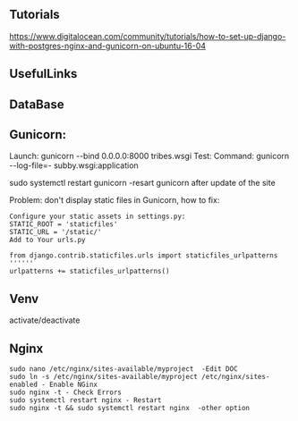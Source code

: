 ## Tutorials ##
https://www.digitalocean.com/community/tutorials/how-to-set-up-django-with-postgres-nginx-and-gunicorn-on-ubuntu-16-04

## UsefulLinks ##

## DataBase ##

## Gunicorn: ##
Launch: gunicorn --bind 0.0.0.0:8000 tribes.wsgi
Test: Command: gunicorn --log-file=- subby.wsgi:application

sudo systemctl restart gunicorn -resart gunicorn after update of the site

Problem: don't display static files in Gunicorn, how to fix: 
```pip install dj-static
Configure your static assets in settings.py:
STATIC_ROOT = 'staticfiles'
STATIC_URL = '/static/'
Add to Your urls.py

from django.contrib.staticfiles.urls import staticfiles_urlpatterns
''''''
urlpatterns += staticfiles_urlpatterns()
```
## Venv ##
activate/deactivate

## Nginx ##
```
sudo nano /etc/nginx/sites-available/myproject  -Edit DOC
sudo ln -s /etc/nginx/sites-available/myproject /etc/nginx/sites-enabled - Enable NGinx
sudo nginx -t - Check Errors
sudo systemctl restart nginx - Restart
sudo nginx -t && sudo systemctl restart nginx  -other option
```

